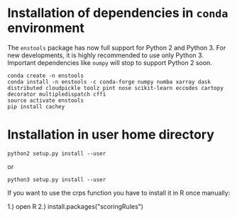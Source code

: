 # Installation of dependencies in `conda` environment

The `enstools` package has now full support for Python 2 and Python 3. For new developments, it is highly recommended to
use only Python 3. Important dependencies like `numpy` will stop to support Python 2 soon.

    conda create -n enstools
    conda install -n enstools -c conda-forge numpy numba xarray dask distributed cloudpickle toolz pint nose scikit-learn eccodes cartopy decorator multipledispatch cffi
    source activate enstools
    pip install cachey

# Installation in user home directory

    python2 setup.py install --user
    
or 

    python3 setup.py install --user

If you want to use the crps function you have to install it in R once manually:

1.) open R
2.) install.packages("scoringRules")
